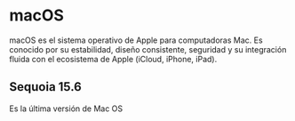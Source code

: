 # macOS
macOS es el sistema operativo de Apple para computadoras Mac. Es conocido por su estabilidad, diseño consistente, seguridad 
y su integración fluida con el ecosistema de Apple (iCloud, iPhone, iPad).


## Sequoia 15.6 
Es la última versión de Mac OS